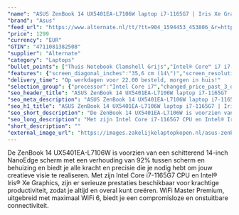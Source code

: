 ```yaml
---
"name": "ASUS ZenBook 14 UX5401EA-L7106W laptop i7-1165G7 | Iris Xe Graphics | 1 TB SSD | 16 GB"
"brand": "Asus"
"feed_url": "https://www.alternate.nl/tt/?tt=904_1594453_453806_&r=https%3A%2F%2Fwww.alternate.nl%2Fhtml%2Fproduct%2F1783590%3Futm_source%3Dtradetracker%26utm_medium%3Dcpc%26utm_campaign%3Dtradetracker_Laptop%26utm_term%3DPL5AZN5B"
"price": 1299
"currency": "EUR"
"GTIN": "4711081382508"
"supplier": "Alternate"
"category": "Laptops"
"bullet_points": ["Thuis Notebook Clamshell Grijs","Intel® Core™ i7 i7-1065G7 1,3 GHz","35,6 cm (14\") 2.8K 2880 x 1800 Pixels OLED Glans 16:10","16 GB LPDDR4x-SDRAM","1 TB SSD","Intel® Iris™ Plus Graphics","Wi-Fi 6 (802.11ax) Bluetooth 5.0","Lithium-Ion (Li-Ion) 63 Wh 100 W","Windows 11 Home 64-bit"]
"features": {"screen_diagonal_inches":"35,6 cm (14\")","screen_resolution":"2880 x 1800 Pixels","processor_family":"Intel® Core™ i7","memory_size":"16 GB","memory_type":"LPDDR4x-SDRAM","total_storage_space":"1 TB","operating_system":"Windows 11 Home","battery_capacity":"63 Wh","width":"311,2 mm","depth":"221,1 mm","height":"15,9 mm","weight":"1,4 kg","graphics_card":"Intel Iris Xe Graphics"}
"delivery_time": "Op werkdagen voor 22.00 besteld, morgen in huis!"
"selection_group": {"processor":"Intel Core i7","changed_price_past_3_days":false,"product_family":"ZenBook"}
"seo_header_title": "ASUS ZenBook 14 UX5401EA-L7106W laptop i7-1165G7 | Iris Xe Graphics | 1 TB SSD | 16 GB"
"seo_meta_description": "ASUS ZenBook 14 UX5401EA-L7106W laptop i7-1165G7 | Iris Xe Graphics | 1 TB SSD | 16 GB"
"seo_h1_title": "ASUS ZenBook 14 UX5401EA-L7106W laptop i7-1165G7 | Iris Xe Graphics | 1 TB SSD | 16 GB"
"seo_short_description": "De ZenBook 14 UX5401EA-L7106W is voorzien van een schitterend 14-inch NanoEdge scherm met een verhouding van 92% tussen scherm en behuizing en biedt je alle kracht en precisie die je nodig hebt om jouw creatieve visie te realiseren."
"seo_long_description": "Met zijn Intel Core i7-1165G7 CPU en Intel® Iris® Xe Graphics, zijn er serieuze prestaties beschikbaar voor krachtige productiviteit, zodat je altijd en overal kunt creëren. WiFi Master Premium, uitgebreid met maximaal WiFi 6, biedt je een compromisloze en onstuitbare connectiviteit."
"short_description": ""
"external_image_url": "https://images.zakelijkelaptopkopen.nl/asus-zenbook-14-ux5401ea-l7106w-laptop-i7-1165g7-iris-xe-graphics-1-tb-ssd-16-gb.webp"
---
```


De ZenBook 14 UX5401EA-L7106W is voorzien van een schitterend 14-inch NanoEdge scherm met een verhouding van 92% tussen scherm en behuizing en biedt je alle kracht en precisie die je nodig hebt om jouw creatieve visie te realiseren. Met zijn Intel Core i7-1165G7 CPU en Intel® Iris® Xe Graphics, zijn er serieuze prestaties beschikbaar voor krachtige productiviteit, zodat je altijd en overal kunt creëren. WiFi Master Premium, uitgebreid met maximaal WiFi 6, biedt je een compromisloze en onstuitbare connectiviteit.
